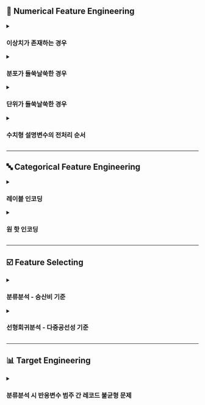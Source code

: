 ## 🔢 Numerical Feature Engineering

<details><summary><h3>이상치가 존재하는 경우</h3></summary>

- **이상치(Outlier)**
    - **정의**
        - 관측된 데이터의 범위에서 지나치게 벗어나 값이 매우 크거나 작은 값

    - **이상치의 판별**
        - 제1사분위수와 제3사분위수가 상식과 부합하지 않는다면 데이터 세트가 잘못된 것으로 판단함
        - boxplot 등 분포 시각화 툴을 활용하여 이상치 존재 가능성 여부를 확인함
        - 이상치가 존재할 가능성이 있다고 판단되면 이상치 탐지 기법을 통해 이상치를 규정하고 처리함

    - **이상치의 탐지 : Turkey Fence 기법**
        - **정의**
            - 사분위 범위(InterQuartile Range; IQR)을 활용하여 이상치를 판별하는 기법

        - **이상치 판별**
            - 이상치를 상한값을 초과하거나 하한값에 미달한 값으로 규정함
            - **하한값(lower_value)** : $Q1-IQR \times 1.5$
            - **상한값(upper_value)** : $Q3+IQR \times 1.5$
            - **사분위 범위(IQR)** : 제3사분위수(Q3) - 제1사분위수(Q1)

    - **이상치의 처리**
        - 통상적으로는 상한값 및 하한값으로 대체함

- **사용 방법**

    ```
    from sklearn.preprocessing import RobustScaler
    
    col = "이상치를 처리할 컬럼명"
    before_scaled = X[[col]]

    # Turkey Fence 기법에 기반한 이상치 탐지 및 처리기 RobustScaler 인스턴스 생성
    scaler = RobustScaler()

    # 이상치 탐지
    scaler.fit(before_scaled)

    # 이상치 처리
    after_scaled = scaler.transform(before_scaled)

    # 이상치 처리 전후 비교
    before_scaled = before_scaled.rename(columns = {col : "before"})
    after_scaled = after_scaled.rename(columns = {col : "after"})
    scale_df = pd.concat([before_scaled, after_scaled], axis = 1)

    print(scale_df)
    ```

- **다음을 통해 스케일러의 정보를 확인할 수 있음**
    - `center_` : 중앙값
    - `scale_` : 사분위 범위

</details>

<details><summary><h3>분포가 들쑥날쑥한 경우</h3></summary>

- **표준화(Standardization)**

    ![stanard](https://user-images.githubusercontent.com/116495744/222760130-bdcce494-0d8b-407c-8859-6ab6524b6127.jpg)

    $$x_{new}=\frac{x_i-mean(x)}{std(x)}$$

    - **정의** : 값의 분포를 평균이 0, 분산이 1인 표준정규분포(가우시안 정규 분포) 형태로 변환함
    - **목적** : 모든 설명변수의 형태를 통계 분석의 가정에 부합하는 형태로 변환함

- **사용 방법**

    ```
    from sklearn.preprocessing import StandardScaler
    
    col = "표준화할 컬럼명"
    before_scaled = X[[col]]

    # 표준화 처리기 StandardScaler 인스턴스 생성
    scaler = StandardScaler()

    # 평균 및 분산 탐색
    scaler.fit(before_scaled)

    # 표준화
    after_scaled = scaler.transform(before_scaled)

    # 표준화 전후 비교
    before_scaled = before_scaled.rename(columns = {col : "before"})
    after_scaled = after_scaled.rename(columns = {col : "after"})
    scale_df = pd.concat([before_scaled, after_scaled], axis = 1)

    print(scale_df)
    ```

</details>

<details><summary><h3>단위가 들쑥날쑥한 경우</h3></summary>

- **정규화(Normalization)**

    ![minmax](https://user-images.githubusercontent.com/116495744/222760155-d4fc55ff-3959-4b12-9acb-577c632ad958.jpg)

    $$x_{new}=\frac{x_i-min(x)}{max(x)-min(x)}$$

    - **정의** : 값의 범위를 특정하고 모든 설명변수의 분포를 해당 범위로 확대 혹은 축소함
    - **목적** : 모든 설명변수의 크기를 통일하여 설명변수 간 상대적 크기가 주는 영향력을 최소화함

- **사용 방법**

    ```
    from sklearn.preprocessing import MinMaxScaler
    
    col = "정규화할 컬럼명"
    before_scaled = X[[col]]

    # 정규화 처리기 MinMaxScaler 인스턴스 생성
    scaler = MinMaxScaler()

    # 최대최소 변환을 위한 분포 탐색
    scaler.fit(before_scaled)

    # 정규화
    after_scaled = scaler.transform(before_scaled)

    # 정규화 전후 비교
    before_scaled = before_scaled.rename(columns = {col : "before"})
    after_scaled = after_scaled.rename(columns = {col : "after"})
    scale_df = pd.concat([before_scaled, after_scaled], axis = 1)

    print(scale_df)
    ```

</details>

<details><summary><h3>수치형 설명변수의 전처리 순서</h3></summary>

![스케일링 비교](https://miro.medium.com/max/1400/1*0Ox-p57oxfmaVSaJyJWyPg.png)

- **`RobustScaler` 👉  `StandardScaler` 👉 `MinMaxScaler` 순을 권장함**

    - 이상치가 존재할 경우 정규화에 따른 성능 개선 효과가 미미함
    - 정규화 이후 표준화를 하는 경우 설명변수별 범위가 재조정될 가능성이 있음

</details>

---

## 🔤 Categorical Feature Engineering

<details><summary><h3>레이블 인코딩</h3></summary>

- **Label Encoding : 고유값의 자료형을 문자형에서 숫자형으로 변환하는 절차**
    - 범주형 변수의 고유값(unique)은 대개 문자열(str) 형태를 띠고 있음
    - 하지만 Machine Learning Algorithm 은 숫자형만을 인식하고 처리하도록 설계되어 있음
    - 따라서 범주형 변수의 고유값을 숫자로 매칭하는 절차가 선행되어야 함

- **사용 방법**

    ```
    from sklearn.preprocessing import LabelEncoder

    col = "인코딩할 컬럼명"
    before_encoded = X[[col]]

    # 레이블 인코더 LabelEncoder 인스턴스 생성
    label = LabelEncoder()

    # 범주 탐색
    label.fit(before_encoded)

    # 레이블 인코딩
    after_label = label.transform(before_encoded)
    
    # 레이블 인코딩 전후 비교
    before_encoded = before_encoded.rename(columns = {col : "before"})
    after_label = after_label.rename(columns = {col : "label"})
    encode_df = pd.concat([before_encoded, after_label], axis = 1)

    print(encode_df)
    ```

- **다음을 통해 레이블 인코더의 정보를 확인할 수 있음**
    - `classes_` : 숫자별 매칭되어 있는 범주명
    - `inverse_transform(xs)` : 벡터 $xs$에 대하여 그 원소들을 순차로 역인코딩한 벡터를 반환함

</details>

<details><summary><h3>원 핫 인코딩</h3></summary>

- **One-Hot Encoding : 다항범주형 변수를 n개의 이항범주형 변수로 분할하는 절차**
    - 범주형 변수 혹은 질적 변수는 그 값들을 양적 측면에서 차이점을 비교할 수 없는 변수임
    - 따라서 실질적으로는 수치형 변수 혹은 양적 변수로서의 성질을 가지지 않음
    - 하지만 Machine Learning Algorithm 은 레이블 인코딩한 범주형 변수를 수치형 변수로서 인식하고 범주를 양적 측면에서 고려함
    - 따라서 범주형 변수로서의 성질을 보존하기 위해 다항범주형 변수 1개를 그 고유값별로 이진범주형 변수 n개로 분할함

- **사용 방법**

    ```
    from sklearn.preprocessing import OneHotEncoder

    # 원 핫 인코더 OneHotEncoder 인스턴스 생성
    oht = OneHotEncoder()

    # 레이블 인코딩한 3차원 행렬 after_label을 2차원 벡터로 변환
    before_oht = after_label.reshape(-1, 1)

    # 범주 탐색
    oht.fit(before_oht)

    # 원 핫 인코딩
    after_oht = oht.transform(before_oht)

    # 결과를 희소행렬 형태에서 밀집행렬 형태로 변환
    after_oht = after_oht.toarray()

    # 결과를 행렬 형태에서 데이터프레임 형태로 변환
    after_oht = pd.DataFrame(after_oht, columns = label.classes_)

    # 원 핫 인코딩 전후 비교
    encode_df = pd.concat([before_encoded, after_oht], axis = 1)

    print(encode_df)
    ```

- **다음을 통해 원 핫 인코더의 정보를 확인할 수 있음**
    - `categories_` : 벡터별 매칭되어 있는 범주명
    - `inverse_transform(xs)` : 행렬 $xs$에 대하여 그 벡터들을 순차로 역인코딩한 행렬을 반환함

</details>

---

## ☑️ Feature Selecting

<details><summary><h3>분류분석 - 승산비 기준</h3></summary>

- **승산비의 이해**
    - **승산(odds)**
        - 이항범주형 반응변수에 대하여 반응하지 않을 가능성($1-p$) 대비 반응할 가능성($p$)
        - 반응변수가 반응할 가능성이 반응하지 않을 가능성보다 몇 배 높은가
        - 반응변수가 반응할 가능성을 $p$ 라고 했을 때, 승산 $odds$ 는 다음과 같음
        
        $$odds=\frac{p}{1-p}$$

    - **승산비(Oods Ratio; OR)**
        - 이항범주형 반응변수 y와 이항범주형 설명변수 x에 대하여 x의 변동에 따른 y의 반응
        
        - 설명변수가 참일 때 반응변수가 반응할 가능성이 거짓일 때보다 몇 배 높은가
        
        - 이항범주형 반응변수 y와 이항범주형 설명변수 x에 대하여 다음과 같이 가정하자
            - x가 참일 때 y가 반응할 확률 : $a$
            - x가 참일 때 y가 반응하지 않을 확률 : $b$
            - x가 거짓일 때 y가 반응할 확률 : $c$
            - x가 거짓일 때 y가 반응하지 않을 확률 : $d$
            - $a+b+c+d=1$
        
        - x에 대한 y의 승산비 $OR$ 은 다음과 같음
        
        $$OR=\frac{a/b}{c/d}$$
    
    - **승산비의 해석**
        - $OR \approx 1$ : 해당 설명변수와 반응변수 간 상관관계가 유의미하지 않다고 판단함
        - $OR < 1$ : 해당 설명변수와 반응변수 간 음의 상관관계가 있다고 판단함
        - $OR > 1$ : 해당 설명변수와 반응변수 간 양의 상관관계가 있다고 판단함

- **로지스틱 회귀식의 가중치의 이해**
    - 단순회귀분석 하의 로지스틱 회귀식은 다음과 같음

    $$ln(\frac{p}{1-p})=w_0+wX$$
    
    - 이항범주형 반응변수 y와 이항범주형 설명변수 X에 대하여 다음과 같이 가정하자
        - x가 참일 때 y가 반응할 확률 : $a$
        - x가 참일 때 y가 반응하지 않을 확률 : $b$
        - x가 거짓일 때 y가 반응할 확률 : $c$
        - x가 거짓일 때 y가 반응하지 않을 확률 : $d$
        - $a+b+c+d=1$

    - X가 참(1)일 때의 회귀식은 다음과 같음
    
    $$ln(\frac{a}{b})=w_0+w$$

    - X가 거짓(0)일 때의 회귀식은 다음과 같음

    $$ln(\frac{c}{d})=w_0$$

    - 두 회귀식을 빼면 다음과 같음

    $$ln(\frac{a/b}{c/d})=w$$

    - 따라서 X에 대한 y의 승산비와 X의 가중치 w 간에는 다음의 관계가 성립함

    $$ln(\frac{a/b}{c/d})=w$$

- **결론**
    - 승산비의 신뢰구간에 1이 존재하는 경우 해당 설명변수의 변동이 반응변수에 미치는 영향력이 유의미하지 않다고 판단함
    - 즉, 로지스틱 회귀식에서 임의의 설명변수 x의 가중치 $w$ 를 지수로 가지는 지수함수 $f(w)=e^w$ 의 값에 대하여
    - 그 신뢰구간에 1이 존재하는 경우 해당 설명변수가 반응변수에 미치는 영향력이 유의미하지 않다고 판단함

- **사용 방법**

    ```
    from sklearn.linear_model import LogisticRegression
    import scipy.stats as st

    # 로지스틱 회귀 알고리즘 인스턴스 생성
    lg_clf = LogisticRegression()

    # 로지스틱 회귀분석 수행
    lg_clf.fit(X, y)

    # 설명변수, 가중치, 승산비 정보를 담은 데이터프레임 or_df 생성
    features = list(lg_clf.feature_names_in_)
    weights = list(lg_clf.coef_)
    odds_ratio = [np.exp(weights[i]) for i in range(weights)]

    or_dict = {
        'feature' : features,
        'weight' : weights,
        'or' : odds_ratio
    }

    or_df = pd.DataFrame(or_dict, index = 'feature')

    # 신뢰수준 설정
    i = 0.95

    # 95% 신뢰수준 하에서 설명변수별 승산비의 신뢰구간 확인
    # or_df에 승산비의 최소치와 최대치 정보를 담은 칼럼 추가
    or_min_list = []
    or_max_list = []

    for feature in features :
        ci = st.norm.interval(
                alpha = i, 
                loc = or_df.loc[feature, 'or'], 
                scale = st.sem(X[feature])
                )
        
        or_min_list.append(ci[0])
        or_max_list.append(ci[1])
    
    or_df['or_min'] = or_min_list
    or_df['or_max'] = or_max_list

    # 신뢰구간에 1이 포함되어 있는지 확인
    # or_df에 신뢰구간에 1 포함 여부 정보를 담은 칼럼 추가
    drop_list = []

    for feature in features :
        if (or_df.loc[feature, 'or_min'] <= 1) and (or_df.loc[feature, 'or_max'] >= 1) : drop_list.append(True)
        else : drop_list.append(False)
    
    or_df['drop'] = drop_list

    print(or_df)
    ```

</details>

<details><summary><h3>선형회귀분석 - 다중공선성 기준</h3></summary>

- **다중공선성(Multicollinearity)**
    - **정의**
        - 임의의 독립변수가 종속변수에 대하여 제공하는 정보가 다른 독립변수들이 제공하는 정보에 대하여 가지는 의존성
        - 임의의 독립변수가 다중공선성이 높다면, 해당 독립변수가 제공하는 정보를 다른 독립변수들이 제공하는 정보만으로 유추할 수 있다고 판단함

    - **다중공선성의 판단**
        - **피어슨 상관계수를 통한 판단**
            - 피어슨 상관계수를 통해 설명변수 간 상관관계를 측정함
            - 둘 사이에 상관관계가 유의미하게 측정되면 다중공선성이 있다고 판단함
            - 단, 상관관계가 유의미하다고 판단하는 일정한 기준이 없음

        - **분산팽창계수(Variance Inflation Factor; VIF)를 통한 판단**
            - 다중공선성을 측정한 수치로서 그 값이 높을수록 다중공선성이 높다고 판단함
            - 통상적으로는 10을 초과하는 경우 다중공선성이 높은 편이라고 여김
        
        - **피어슨 상관계수와 분산팽창계수 비교**
            - 피어슨 상관계수는 두 변수 간 상관관계 측정에 초점을 맞춤
            - 분산팽창계수는 한 변수의 다른 변수들에 대한 의존성 측정에 초점을 맞춤
            - 따라서 분산팽창계수가 다중공선성을 판단하기에 보다 적합한 지표임
        
    - **다중공선성의 처리**
        - **피어슨 상관계수를 통한 설명변수 간 의존성 확인**
            - 일차적으로 피어슨 상관계수를 통해 다중공선성이 의심되는 변수 및 해당 변수가 의존하고 있을 것으로 의심되는 변수를 확인함
        
        - **분산팽창계수를 통한 설명변수 선별**
            - 이차적으로 분산팽창계수를 통해 다중공선성이 가장 높다고 판단된 변수를 삭제함
            - 모든 설명변수의 분산팽창계수가 10 미만이 될 때까지 반복함

- **설명변수 간 피어슨 상관계수 시각화**

    - **히트맵**

        ```
        import matplotlib.pyplot as plt
        import seaborn as sns
        %matplotlib inline

        # 설명변수 세트 X의 각 컬럼에 대하여 피어슨 상관계수 계산
        X_corr = X.astype(float).corr()

        # 히트맵 크기 설정
        plt.figure(figsize = (25, 12))

        # 팔레트 설정
        colormap = plt.cm.Reds

        # 히트맵 그리기
        sns.heatmap(
            X_corr,
            cmap = colormap,
            linewidths = 0.01, 
            linecolor = 'white', 
            vmax = 1.0, 
            vmin = -1.0,
            square = True,
            annot = True, 
            annot_kws = {"size" : 12}
            )

        plt.show()
        ```

    - **산점도**

        ```
        import matplotlib.pyplot as plt
        import seaborn as sns
        %matplotlib inline

        # 산점도 크기 설정
        plt.figure(figsize = (30, 30))

        # 산점도 그리기
        sns.pairplot(X)

        plt.show()
        ```

- **분산팽창계수를 통한 변수 선별**

    ```
    from statsmodels.stats.outliers_influence import variance_inflation_factor

    # 분산팽창계수 임계값 설정
    i = 10
    
    # 모든 설명변수의 분산팽창계수가 i 미만이 될 때까지 분산팽창계수가 가장 높은 설명변수를 제거하는 과정을 반복함
    while True :
        vif = pd.DataFrame()
        vif['feature'] = X.columns
        vif['VIF'] = [variance_inflation_factor(X.values, i) for i in range(X.shape[1])]
        vif_max = vif['VIF'].max()
        vif_max_col = vif[vif['VIF'] == vif_max].loc[:, 'feature']
        
        if vif_max >= i : X = X.drop(vif_max_col, axis = 1)
        else : break

    # 최종 설명변수들의 분산팽창계수 확인
    print(vif)

    # 설명변수 확인
    print(X)
    ```

</details>

---

## 📊 Target Engineering

<details><summary><h3>분류분석 시 반응변수 범주 간 레코드 불균형 문제</h3></summary>

- **범주 간 불균형 문제**
    - 가령 이항분류분석 시 $T/F$ 비율이 $99:1$ 이라고 가정하자
    - 모든 레코드를 $T$ 라고 예측하면 정확도는 높으나 제1종 오류가 다수 발생함
    - 반대로 $T/F$ 비율이 $1:99$ 라고 가정하자
    - 모든 레코드를 $F$ 라고 예측하면 정확도는 높으나 제2종 오류가 다수 발생함

- **해법 : UnderSampling & OverSampling**
    - **UnderSampling**
        - **정의** : 개수가 많은 범주의 규모를 축소함
        - **방법** : 개수가 많은 범주에 해당하는 레코드 중 일부만 선별함
        - **문제** : 데이터 소실 문제

    - **OverSampling**
        - **정의** : 개수가 적은 범주의 규모를 확대함
        - **방법** : 개수가 적은 범주에 해당하는 레코드와 특성이 유사한 레코드를 다수 생성함
        - **문제** : 과대적합 문제

    - 통상적으로는 **OverSampling** 을 선택함
        - Machine Learning 시 데이터 수가 많을수록 성능이 개선될 가능성이 높음
        - 따라서 **OverSampling** 후 교차검증 등을 통해 과대적합될 가능성을 줄임

- **SMOTE(Synthetic Minority Oversampling Technique)**
    - **정의**
        - 최근접 이웃 알고리즘을 활용하는 **OverSampling** 기법
    
    - **방법**
        - 개수가 적은 범주에 해당하는 특정 레코드 벡터와 가장 가까운 이웃 레코드 벡터의 거리를 계산함
        - 두 벡터의 거리에 0~1 사이의 값을 곱하여 이웃을 생성함

- **사용 방법**

    ```
    from imblearn.over_sampling import SMOTE

    # smote 인스턴스 생성
    sm = SMOTE()

    # 레코드가 부족한 범주 복제
    X_train_over, y_train_over = sm.fit_resample(X_train, y_train)

    print(f'SMOTE 적용 전 학습용 피처/레이블 데이터 세트 : {X_train.shape}, {y_train.shape}')
    print(f'SMOTE 적용 후 학습용 피처/레이블 데이터 세트 : {X_train_over.shape}, {y_train_over.shape}')
    ```

- **주요 하이퍼파라미터**
    - `random_state = None`

</details>

